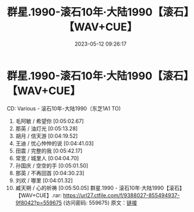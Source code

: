 ﻿---
title: 群星.1990-滚石10年·大陆1990【滚石】【WAV+CUE】
date: 2023-05-12 09:26:17
categories: WAV车载音乐、镜像
tags: 华语中文
---
# 群星.1990-滚石10年·大陆1990【滚石】【WAV+CUE】

CD: Various - 滚石10年-大陆1990（东芝1A1 TO)
01. 毛阿敏 / 希望你 [0:05:02.67]
02. 那英 / 油灯光 [0:05:13.28]
03. 胡月 / 信天游 [0:04:19.52]
04. 王迪 / 忧心忡忡的说 [0:04:41.03]
05. 田震 / 完整的我 [0:05:42.17]
06. 常宽 / 城里人 [0:04:04.70]
07. 孙国庆 / 空空的手 [0:05:01.50]
08. 那英 / 不再回首 [0:04:30.23]
09. 刘欢 / 哪里 [0:04:01.32]
10. 臧天朔 / 心的祈祷 [0:05:50.05]
群星.1990 - 滚石10年·大陆1990【滚石】【WAV+CUE】.rar: https://url27.ctfile.com/f/9388027-855494937-9f8042?p=559675
(访问密码: 559675)
原文：[链接](https://blog.sina.com.cn/s/blog_1647c7e76010311u7.html)